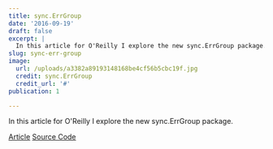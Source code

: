 ```yaml
---
title: sync.ErrGroup
date: '2016-09-19'
draft: false
excerpt: |
  In this article for O'Reilly I explore the new sync.ErrGroup package.
slug: sync-err-group
image:
  url: /uploads/a3382a89193148168be4cf56b5cbc19f.jpg
  credit: sync.ErrGroup
  credit_url: '#'
publication: 1

---
```


In this article for O'Reilly I explore the new sync.ErrGroup package.


[Article](https://www.oreilly.com/learning/run-strikingly-fast-parallel-file-searches-in-go-with-sync-errgroup)
[Source Code](https://github.com/bketelsen/gogrep)

